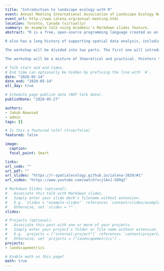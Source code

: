 ```yaml
---
title: "Introduction to landscape ecology with R"
event: Annual Meeting International Association of Landscape Ecology North America
event_url: http://www.ialena.org/annual-meeting.html
location: Toronto, Canada (virtually)
summary: An example talk using Academic's Markdown slides feature.
abstract: "R is a free, open-source programming language created as an environment for statistical computing and visualization. The advantages of using R include its flexibility, ease of collaboration, and focus on reproducibility. Additionally, the concept of packages - collections of R functions, data, and compiled code created by users - allowed for the growth of its capabilities and expansion into many scientific fields. In recent years, R also has become one of the most often used tools in ecology.

R also has a long history of supporting spatial data analysis, including spatial data downloading, preprocessing, visualizing, and modeling. Recently, however, some new packages have appeared which have significantly changed the work with spatial data in R; in particular, the sf package.

The workshop will be divided into two parts. The first one will introduce participants to the spatial data analysis system in R. The focus will be on getting started, with demonstrations of key packages, spatial analysis, and making maps. The second part of the workshop will focus on how to use the landscapemetrics package. This package is based on the main concepts from FRAGSTATS, but it is characterized by a number of advantages. These include, among others, removing existing metric implementation errors, adding new landscape metrics, enabling landscape visualization, and allowing for calculations on large input data. A particular advantage is also an ability to integrate this package with other packages for spatial analysis, so it is possible to download spatial data, process it, calculate landscape metrics and visualize them within one tool.

The workshop will be a mixture of theoretical and practical. Pointers to further materials will ensure that participants know where to get help and how to take confident next steps after the workshop."

# Talk start and end times.
# End time can optionally be hidden by prefixing the line with `#`.
date: "2020-05-14"
date_end: "2020-05-14"
all_day: true

# Schedule page publish date (NOT talk date).
publishDate: "2020-05-27"

authors:
- Jakub Nowosad
- admin
tags: []

# Is this a featured talk? (true/false)
featured: false

image:
  caption:
  focal_point: Smart

links:
url_code: ""
url_pdf: ""
url_slides: "https://r-spatialecology.github.io/ialena-2020/#1"
url_video: "https://www.youtube.com/watch?v=jtAxJ-S89qI"

# Markdown Slides (optional).
#   Associate this talk with Markdown slides.
#   Simply enter your slide deck's filename without extension.
#   E.g. `slides = "example-slides"` references `content/slides/example-slides.md`.
#   Otherwise, set `slides = ""`.
slides:

# Projects (optional).
#   Associate this post with one or more of your projects.
#   Simply enter your project's folder or file name without extension.
#   E.g. `projects = ["internal-project"]` references `content/project/deep-learning/index.md`.
#   Otherwise, set `projects = ["landscapemetrics"]`.
projects:
- landscapemetrics

# Enable math on this page?
math: true
---
```

